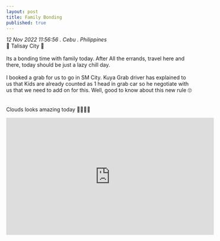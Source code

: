 ```yaml
---
layout: post
title: Family Bonding
published: true
---
```

_12 Nov 2022 11:56:56 . Cebu . Philippines_
<br>
📍 Talisay City 📍
<br>
<br>
Its a bonding time with family today. After All the errands, travel here and there, today should be just a lazy chill day.
<br>
<br>
I booked a grab for us to go in SM City. Kuya Grab driver has explained to us that Kids are already counted as 1 head in grab car so he negotiate with us that we need to add on for this. Well, good to know about this new rule 🙄
<br>
<br>
<br>
Clouds looks amazing today 💭💭💭💭
<iframe width="560" height="315" src="https://www.youtube.com/embed/1e0TdxSDt3A" frameborder="0" allow="accelerometer; autoplay; encrypted-media; gyroscope; picture-in-picture" allowfullscreen></iframe>


